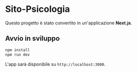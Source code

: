 # Sito-Psicologia

Questo progetto è stato convertito in un'applicazione **Next.js**.

## Avvio in sviluppo

```bash
npm install
npm run dev
```

L'app sarà disponibile su `http://localhost:3000`.
